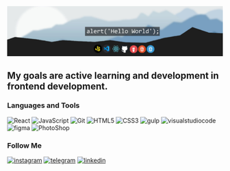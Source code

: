 ![Header](https://github.com/Bohdan-ybf/bohdan-ybf/blob/master/assets/bgit.png)

## My goals are active learning and development in frontend development.

### Languages and Tools

![React](https://img.shields.io/badge/-React-1E1E1E?style=for-the-badge&logo=React)
![JavaScript](https://img.shields.io/badge/-java%20script-1E1E1E?style=for-the-badge&logo=javascript)
![Git](https://img.shields.io/badge/-Git-1E1E1E?style=for-the-badge&logo=Git)
![HTML5](https://img.shields.io/badge/-HTML5-1E1E1E?style=for-the-badge&logo=HTML5)
![CSS3](https://img.shields.io/badge/-CSS3-1E1E1E?style=for-the-badge&logo=CSS3&logoColor=3595CF)
![gulp](https://img.shields.io/badge/-gulp-1E1E1E?style=for-the-badge&logo=gulp)
![visualstudiocode](https://img.shields.io/badge/-visual%20studio%20code-1E1E1E?style=for-the-badge&logo=visualstudiocode&logoColor=2F7EB3)
![figma](https://img.shields.io/badge/-figma-1E1E1E?style=for-the-badge&logo=figma)
![PhotoShop](https://img.shields.io/badge/-PhotoShop-1E1E1E?style=for-the-badge&logo=adobe&logoColor=DB2219)

### Follow Me

[![instagram](https://img.shields.io/badge/-instagram-1E1E1E?style=for-the-badge&logo=instagram)](https://www.instagram.com/yaronnyi_bogdan_/)
[![telegram](https://img.shields.io/badge/-telegram-1E1E1E?style=for-the-badge&logo=telegram)](https://t.me/boh_dan98)
[![linkedin](https://img.shields.io/badge/-linkedin-1E1E1E?style=for-the-badge&logo=linkedin&logoColor=0A66C2)](https://www.linkedin.com/in/bohdan-yaronnyi-570089237/)
